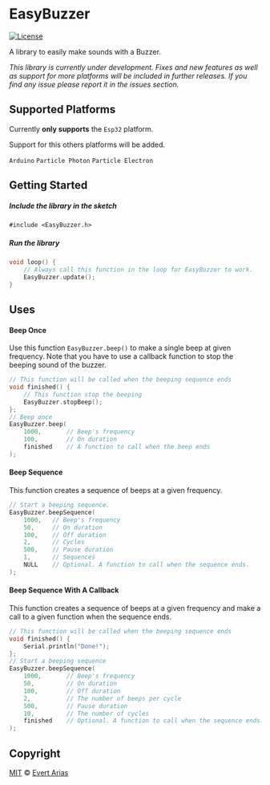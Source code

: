 # EasyBuzzer
[![License](http://img.shields.io/:license-mit-blue.svg)](http://doge.mit-license.org)

A library to easily make sounds with a Buzzer.

*This library is currently under development. Fixes and new features as well as support for more platforms will be included in further releases. If you find any issue please report it in the issues section.* 



## Supported Platforms

Currently **only supports** the `Esp32` platform. 

Support for this others platforms will be added. 

 `Arduino`  `Particle Photon`  `Particle Electron`

## Getting Started

##### Include the library in the sketch

`#include <EasyBuzzer.h>`

##### Run the library

``` c++
void loop() {
	// Always call this function in the loop for EasyBuzzer to work.
	EasyBuzzer.update();
}
```



## Uses

#### Beep Once

Use this function `EasyBuzzer.beep()` to make a single beep at given frequency. Note that you have to use a callback function to stop the beeping sound of the buzzer.

```c++
// This function will be called when the beeping sequence ends
void finished() {
	// This function stop the beeping
	EasyBuzzer.stopBeep();
};
// Beep once
EasyBuzzer.beep(
	1000,		// Beep's frequency
	100,		// On duration
	finished	// A function to call when the beep ends
);
```


#### Beep Sequence

This function creates a sequence of beeps at a given frequency. 

```c++
// Start a beeping sequence.
EasyBuzzer.beepSequence(
	1000,	// Beep's frequency
	50,		// On duration
	100,	// Off duration
	2,		// Cycles
	500,	// Pause duration
	1,      // Sequences
	NULL	// Optional. A function to call when the sequence ends.
);
```


#### Beep Sequence With A Callback

This function creates a sequence of beeps at a given frequency and make a call to a given function when the sequence ends.

```c++
// This function will be called when the beeping sequence ends
void finished() {
	Serial.println("Done!");
};
// Start a beeping sequence
EasyBuzzer.beepSequence(
	1000,		// Beep's frequency
	50,			// On duration
	100,		// Off duration
	2,			// The number of beeps per cycle
	500,		// Pause duration
	10,			// The number of cycles
	finished	// Optional. A function to call when the sequence ends.
);
```



## Copyright

[MIT](../LICENSE.md) © [Evert Arias](https://evert.ariascode.com/about)